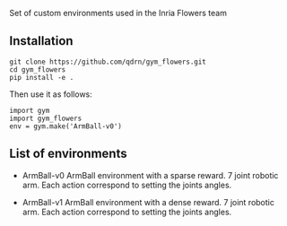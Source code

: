 Set of custom environments used in the Inria Flowers team

## Installation

```
git clone https://github.com/qdrn/gym_flowers.git
cd gym_flowers
pip install -e .
```

Then use it as follows:

```
import gym
import gym_flowers
env = gym.make('ArmBall-v0')
```

## List of environments

* ArmBall-v0
ArmBall environment with a sparse reward. 7 joint robotic arm. Each action correspond to setting the joints angles.

* ArmBall-v1
ArmBall environment with a dense reward. 7 joint robotic arm. Each action correspond to setting the joints angles.
